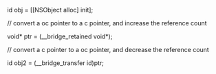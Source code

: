 id obj = [[NSObject alloc] init];

// convert a oc pointer to a c pointer, and increase the reference count

void* ptr = (__bridge_retained void*);

// convert a c pointer to a oc pointer, and decrease the reference count

id obj2 = (__bridge_transfer id)ptr;
